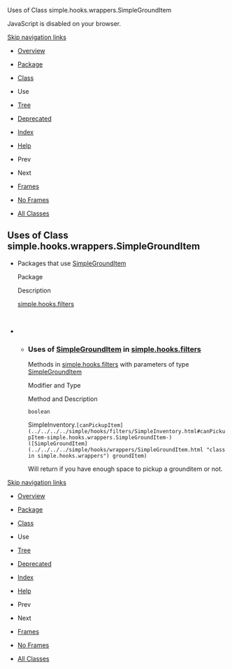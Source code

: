 Uses of Class simple.hooks.wrappers.SimpleGroundItem   <!-- try { if (location.href.indexOf('is-external=true') == -1) { parent.document.title="Uses of Class simple.hooks.wrappers.SimpleGroundItem"; } } catch(err) { } //-->

JavaScript is disabled on your browser.

[Skip navigation links](#skip.navbar.top "Skip navigation links")

*   [Overview](../../../../overview-summary.html)
*   [Package](../package-summary.html)
*   [Class](../../../../simple/hooks/wrappers/SimpleGroundItem.html "class in simple.hooks.wrappers")
*   Use
*   [Tree](../package-tree.html)
*   [Deprecated](../../../../deprecated-list.html)
*   [Index](../../../../index-files/index-1.html)
*   [Help](../../../../help-doc.html)

*   Prev
*   Next

*   [Frames](../../../../index.html?simple/hooks/wrappers/class-use/SimpleGroundItem.html)
*   [No Frames](SimpleGroundItem.html)

*   [All Classes](../../../../allclasses-noframe.html)

<!-- allClassesLink = document.getElementById("allclasses\_navbar\_top"); if(window==top) { allClassesLink.style.display = "block"; } else { allClassesLink.style.display = "none"; } //-->

Uses of Class  
simple.hooks.wrappers.SimpleGroundItem
------------------------------------------------------

*   Packages that use [SimpleGroundItem](../../../../simple/hooks/wrappers/SimpleGroundItem.html "class in simple.hooks.wrappers") 
    
    Package
    
    Description
    
    [simple.hooks.filters](#simple.hooks.filters)
    
     
    
*   *   ### Uses of [SimpleGroundItem](../../../../simple/hooks/wrappers/SimpleGroundItem.html "class in simple.hooks.wrappers") in [simple.hooks.filters](../../../../simple/hooks/filters/package-summary.html)
        
        Methods in [simple.hooks.filters](../../../../simple/hooks/filters/package-summary.html) with parameters of type [SimpleGroundItem](../../../../simple/hooks/wrappers/SimpleGroundItem.html "class in simple.hooks.wrappers") 
        
        Modifier and Type
        
        Method and Description
        
        `boolean`
        
        SimpleInventory.`[canPickupItem](../../../../simple/hooks/filters/SimpleInventory.html#canPickupItem-simple.hooks.wrappers.SimpleGroundItem-)([SimpleGroundItem](../../../../simple/hooks/wrappers/SimpleGroundItem.html "class in simple.hooks.wrappers") groundItem)`
        
        Will return if you have enough space to pickup a grounditem or not.
        

[Skip navigation links](#skip.navbar.bottom "Skip navigation links")

*   [Overview](../../../../overview-summary.html)
*   [Package](../package-summary.html)
*   [Class](../../../../simple/hooks/wrappers/SimpleGroundItem.html "class in simple.hooks.wrappers")
*   Use
*   [Tree](../package-tree.html)
*   [Deprecated](../../../../deprecated-list.html)
*   [Index](../../../../index-files/index-1.html)
*   [Help](../../../../help-doc.html)

*   Prev
*   Next

*   [Frames](../../../../index.html?simple/hooks/wrappers/class-use/SimpleGroundItem.html)
*   [No Frames](SimpleGroundItem.html)

*   [All Classes](../../../../allclasses-noframe.html)

<!-- allClassesLink = document.getElementById("allclasses\_navbar\_bottom"); if(window==top) { allClassesLink.style.display = "block"; } else { allClassesLink.style.display = "none"; } //-->